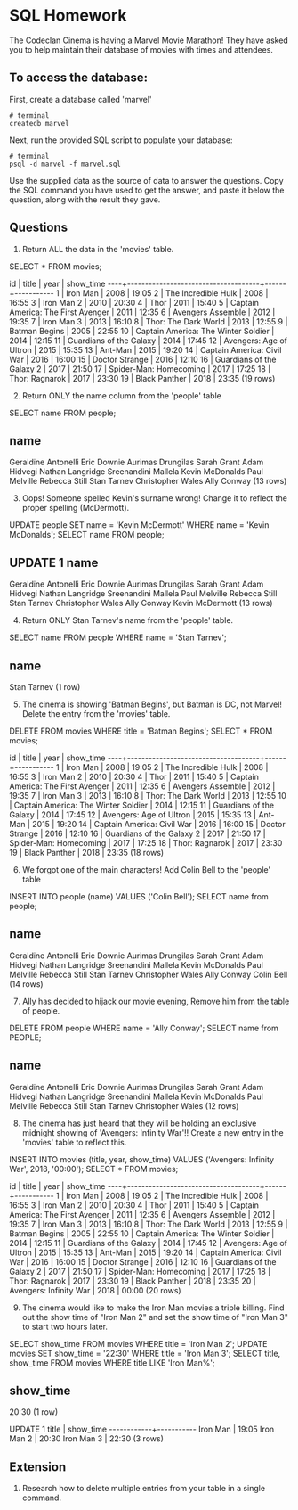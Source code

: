 # SQL Homework

The Codeclan Cinema is having a Marvel Movie Marathon! They have asked you to help maintain their database of movies with times and attendees.

## To access the database:

First, create a database called 'marvel'

```
# terminal
createdb marvel
```

Next, run the provided SQL script to populate your database:

```
# terminal
psql -d marvel -f marvel.sql
```

Use the supplied data as the source of data to answer the questions. Copy the SQL command you have used to get the answer, and paste it below the question, along with the result they gave.

## Questions

1.  Return ALL the data in the 'movies' table.

SELECT * FROM movies;

id |                title                | year | show_time
----+-------------------------------------+------+-----------
 1 | Iron Man                            | 2008 | 19:05
 2 | The Incredible Hulk                 | 2008 | 16:55
 3 | Iron Man 2                          | 2010 | 20:30
 4 | Thor                                | 2011 | 15:40
 5 | Captain America: The First Avenger  | 2011 | 12:35
 6 | Avengers Assemble                   | 2012 | 19:35
 7 | Iron Man 3                          | 2013 | 16:10
 8 | Thor: The Dark World                | 2013 | 12:55
 9 | Batman Begins                       | 2005 | 22:55
10 | Captain America: The Winter Soldier | 2014 | 12:15
11 | Guardians of the Galaxy             | 2014 | 17:45
12 | Avengers: Age of Ultron             | 2015 | 15:35
13 | Ant-Man                             | 2015 | 19:20
14 | Captain America: Civil War          | 2016 | 16:00
15 | Doctor Strange                      | 2016 | 12:10
16 | Guardians of the Galaxy 2           | 2017 | 21:50
17 | Spider-Man: Homecoming              | 2017 | 17:25
18 | Thor: Ragnarok                      | 2017 | 23:30
19 | Black Panther                       | 2018 | 23:35
(19 rows)

2.  Return ONLY the name column from the 'people' table

SELECT name FROM people;

name         
---------------------
 Geraldine Antonelli
 Eric Downie
 Aurimas Drungilas
 Sarah Grant
 Adam Hidvegi
 Nathan Langridge
 Sreenandini Mallela
 Kevin McDonalds
 Paul Melville
 Rebecca Still
 Stan Tarnev
 Christopher Wales
 Ally Conway
(13 rows)

3.  Oops! Someone spelled Kevin's surname wrong! Change it to reflect the proper spelling (McDermott).

UPDATE people SET name = 'Kevin McDermott' WHERE name = 'Kevin McDonalds';
SELECT name FROM people;

UPDATE 1
        name         
---------------------
 Geraldine Antonelli
 Eric Downie
 Aurimas Drungilas
 Sarah Grant
 Adam Hidvegi
 Nathan Langridge
 Sreenandini Mallela
 Paul Melville
 Rebecca Still
 Stan Tarnev
 Christopher Wales
 Ally Conway
 Kevin McDermott
(13 rows)

4.  Return ONLY Stan Tarnev's name from the 'people' table.

SELECT name FROM people WHERE name = 'Stan Tarnev';

name     
-------------
 Stan Tarnev
(1 row)

5.  The cinema is showing 'Batman Begins', but Batman is DC, not Marvel! Delete the entry from the 'movies' table.

DELETE FROM movies WHERE title = 'Batman Begins';
SELECT * FROM movies;

id |                title                | year | show_time
----+-------------------------------------+------+-----------
  1 | Iron Man                            | 2008 | 19:05
  2 | The Incredible Hulk                 | 2008 | 16:55
  3 | Iron Man 2                          | 2010 | 20:30
  4 | Thor                                | 2011 | 15:40
  5 | Captain America: The First Avenger  | 2011 | 12:35
  6 | Avengers Assemble                   | 2012 | 19:35
  7 | Iron Man 3                          | 2013 | 16:10
  8 | Thor: The Dark World                | 2013 | 12:55
 10 | Captain America: The Winter Soldier | 2014 | 12:15
 11 | Guardians of the Galaxy             | 2014 | 17:45
 12 | Avengers: Age of Ultron             | 2015 | 15:35
 13 | Ant-Man                             | 2015 | 19:20
 14 | Captain America: Civil War          | 2016 | 16:00
 15 | Doctor Strange                      | 2016 | 12:10
 16 | Guardians of the Galaxy 2           | 2017 | 21:50
 17 | Spider-Man: Homecoming              | 2017 | 17:25
 18 | Thor: Ragnarok                      | 2017 | 23:30
 19 | Black Panther                       | 2018 | 23:35
(18 rows)

6.  We forgot one of the main characters! Add Colin Bell to the 'people' table

INSERT INTO people (name) VALUES ('Colin Bell');
SELECT name from people;

name         
---------------------
Geraldine Antonelli
Eric Downie
Aurimas Drungilas
Sarah Grant
Adam Hidvegi
Nathan Langridge
Sreenandini Mallela
Kevin McDonalds
Paul Melville
Rebecca Still
Stan Tarnev
Christopher Wales
Ally Conway
Colin Bell
(14 rows)

7.  Ally has decided to hijack our movie evening, Remove him from the table of people.

DELETE FROM people WHERE name = 'Ally Conway';
SELECT name from PEOPLE;

name         
---------------------
 Geraldine Antonelli
 Eric Downie
 Aurimas Drungilas
 Sarah Grant
 Adam Hidvegi
 Nathan Langridge
 Sreenandini Mallela
 Kevin McDonalds
 Paul Melville
 Rebecca Still
 Stan Tarnev
 Christopher Wales
(12 rows)

8.  The cinema has just heard that they will be holding an exclusive midnight showing of 'Avengers: Infinity War'!! Create a new entry in the 'movies' table to reflect this.

INSERT INTO movies (title, year, show_time) VALUES ('Avengers: Infinity War', 2018, '00:00');
SELECT * FROM movies;

id |                title                | year | show_time
----+-------------------------------------+------+-----------
 1 | Iron Man                            | 2008 | 19:05
 2 | The Incredible Hulk                 | 2008 | 16:55
 3 | Iron Man 2                          | 2010 | 20:30
 4 | Thor                                | 2011 | 15:40
 5 | Captain America: The First Avenger  | 2011 | 12:35
 6 | Avengers Assemble                   | 2012 | 19:35
 7 | Iron Man 3                          | 2013 | 16:10
 8 | Thor: The Dark World                | 2013 | 12:55
 9 | Batman Begins                       | 2005 | 22:55
10 | Captain America: The Winter Soldier | 2014 | 12:15
11 | Guardians of the Galaxy             | 2014 | 17:45
12 | Avengers: Age of Ultron             | 2015 | 15:35
13 | Ant-Man                             | 2015 | 19:20
14 | Captain America: Civil War          | 2016 | 16:00
15 | Doctor Strange                      | 2016 | 12:10
16 | Guardians of the Galaxy 2           | 2017 | 21:50
17 | Spider-Man: Homecoming              | 2017 | 17:25
18 | Thor: Ragnarok                      | 2017 | 23:30
19 | Black Panther                       | 2018 | 23:35
20 | Avengers: Infinity War              | 2018 | 00:00
(20 rows)

9.  The cinema would like to make the Iron Man movies a triple billing. Find out the show time of "Iron Man 2" and set the show time of "Iron Man 3" to start two hours later.

SELECT show_time FROM movies WHERE title = 'Iron Man 2';
UPDATE movies SET show_time = '22:30' WHERE title = 'Iron Man 3';
SELECT title, show_time FROM movies WHERE title LIKE 'Iron Man%';

show_time
-----------
20:30
(1 row)

UPDATE 1
  title    | show_time
------------+-----------
Iron Man   | 19:05
Iron Man 2 | 20:30
Iron Man 3 | 22:30
(3 rows)

## Extension

1.  Research how to delete multiple entries from your table in a single command.
